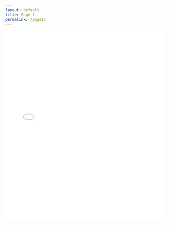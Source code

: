 ```yaml
---
layout: default
title: Page 1
permalink: /page1/
---
```


<div class="wide-graph">
    <iframe src="{{site.baseurl}}/konzum/htmls/TS_Dugopolje_OR_GEN_A.html" width="100%" height="600px" frameborder="0"></iframe>
</div>